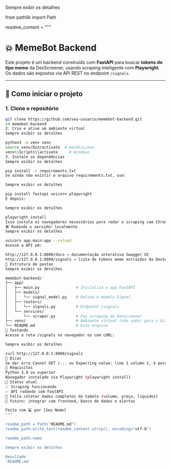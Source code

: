 Sempre exibir os detalhes

from pathlib import Path

readme_content = """
# 💥 MemeBot Backend

Este projeto é um backend construído com **FastAPI** para buscar **tokens do tipo meme** da DexScreener, usando scraping inteligente com **Playwright**. Os dados são expostos via API REST no endpoint `/signals`.

---

## 🚀 Como iniciar o projeto

### 1. Clone o repositório
```bash
git clone https://github.com/seu-usuario/memebot-backend.git
cd memebot-backend
2. Crie e ative um ambiente virtual
Sempre exibir os detalhes

python3 -m venv venv
source venv/bin/activate  # macOS/Linux
venv\\Scripts\\activate     # Windows
3. Instale as dependências
Sempre exibir os detalhes

pip install -r requirements.txt
Se ainda não existir o arquivo requirements.txt, use:

Sempre exibir os detalhes

pip install fastapi uvicorn playwright
E depois:

Sempre exibir os detalhes

playwright install
Isso instala os navegadores necessários para rodar o scraping com Chromium.
🛠️ Rodando o servidor localmente
Sempre exibir os detalhes

uvicorn app.main:app --reload
Acesse a API em:

http://127.0.0.1:8000/docs → documentação interativa Swagger UI
http://127.0.0.1:8000/signals → lista de tokens meme extraídos da DexScreener
📁 Estrutura de pastas
Sempre exibir os detalhes

memebot-backend/
├── app/
│   ├── main.py                # Inicializa o app FastAPI
│   ├── models/
│   │   └── signal_model.py    # Define o modelo Signal
│   ├── routers/
│   │   └── signals.py         # Endpoint /signals
│   └── services/
│       └── scraper.py         # Faz scraping da DexScreener
├── venv/                      # Ambiente virtual (não subir para o Git)
└── README.md                  # Este arquivo
🧪 Testando
Acesse a rota /signals no navegador ou com cURL:

Sempre exibir os detalhes

curl http://127.0.0.1:8000/signals
🧼 Dicas
Se der erro Cannot GET /... ou Expecting value: line 1 column 1, é porque a DexScreener bloqueia acesso direto da API. Por isso, usamos o Playwright com navegador real no scraper.py.
📌 Requisitos
Python 3.9 ou superior
Navegador instalado via Playwright (playwright install)
📍 Status atual
✅ Scraping funcionando
✅ API rodando com FastAPI
🚧 Falta coletar dados completos da tabela (volume, preço, liquidez)
🚧 Futuro: integrar com frontend, banco de dados e alertas

Feito com 💻 por [Seu Nome]
"""

readme_path = Path("README.md")
readme_path.write_text(readme_content.strip(), encoding="utf-8")

readme_path.name

Sempre exibir os detalhes

Resultado
'README.md'
